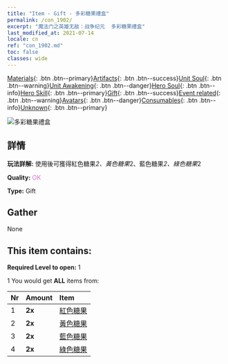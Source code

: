 ```yaml
---
title: "Item - Gift - 多彩糖果禮盒"
permalink: /con_1902/
excerpt: "魔法门之英雄无敌：战争纪元  多彩糖果禮盒"
last_modified_at: 2021-07-14
locale: cn
ref: "con_1902.md"
toc: false
classes: wide
---
```

 [Materials](/ItemsCN/){: .btn .btn--primary}[Artifacts](/ItemsCN/Artifacts/){: .btn .btn--success}[Unit Soul](/ItemsCN/UnitSoul/){: .btn .btn--warning}[Unit Awakening](/ItemsCN/UnitAwakening/){: .btn .btn--danger}[Hero Soul](/ItemsCN/HeroSoul/){: .btn .btn--info}[Hero Skill](/ItemsCN/HeroSkill/){: .btn .btn--primary}[Gift](/ItemsCN/Gift/){: .btn .btn--success}[Event related](/ItemsCN/Events/){: .btn .btn--warning}[Avatars](/ItemsCN/Avatars/){: .btn .btn--danger}[Consumables](/ItemsCN/Consumables/){: .btn .btn--info}[Unknown](/ItemsCN/Unknown/){: .btn .btn--primary}

 ![多彩糖果禮盒](/images/t/i_907525.png)

## 詳情
 **玩法詳解:** 使用後可獲得紅色糖果*2、黃色糖果*2、藍色糖果*2、綠色糖果*2

 **Quality:** <span style="color: #DA70D6">OK</span>

 **Type:** Gift

## Gather

  None

## This item contains:

 **Required Level to open:** 1

 1 You would get **ALL** items  from:

  | Nr | Amount |     Item    |
  |:---|:-------|:------------|
  | 1 |  **2x** | [紅色糖果](/cn/Items/con_549/) |  | 
  | 2 |  **2x** | [黃色糖果](/cn/Items/con_550/) |  | 
  | 3 |  **2x** | [藍色糖果](/cn/Items/con_551/) |  | 
  | 4 |  **2x** | [綠色糖果](/cn/Items/con_552/) |  | 
